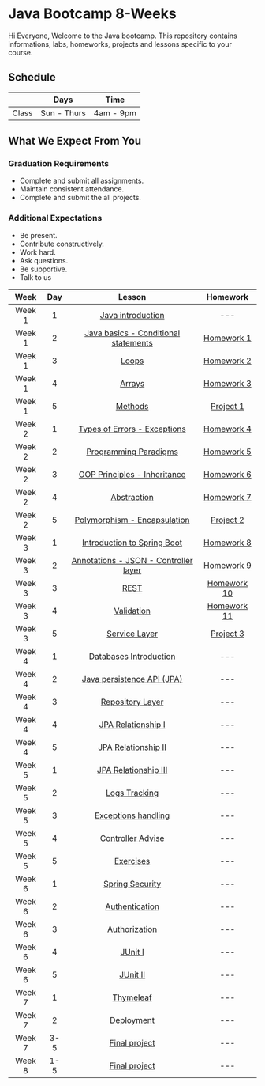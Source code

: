 
# Java Bootcamp 8-Weeks 
Hi Everyone, Welcome to the Java bootcamp. This repository contains informations, labs, homeworks, projects and lessons specific to your course.

## Schedule
|  | Days | Time |
| --- | ------------- | ------------- |
| Class | Sun - Thurs  | 4am - 9pm  |


## What We Expect From You
### Graduation Requirements
* Complete and submit all assignments.
* Maintain consistent attendance.
* Complete and submit the all projects.
### Additional Expectations
* Be present.
* Contribute constructively.
* Work hard.
* Ask questions.
* Be supportive.
* Talk to us


| Week   | Day | Lesson | Homework |
|:-----:|:---:|:------:|:------:|
| Week 1| 1   |[Java introduction](https://github.com/Tuwaiq-Academy-Training/Java-Web-Development-Introduction)|--- |
| Week 1| 2   |[Java basics - Conditional statements](https://github.com/Tuwaiq-Academy-Training/Java-Basics)|[Homework 1](https://github.com/Tuwaiq-Academy-Training/Java-Homework-1)|
| Week 1| 3   |[Loops](https://github.com/Tuwaiq-Academy-Training/Java-Arrays-Methods)|[Homework 2](https://github.com/Tuwaiq-Academy-Training/Java-Homework-2)|
| Week 1| 4   |[Arrays](https://github.com/Tuwaiq-Academy-Training/Java-Exceptions-Programming-Paradigms)|[Homework 3](https://github.com/Tuwaiq-Academy-Training/Java-Homework-3)|
| Week 1| 5   |[Methods](https://github.com/Tuwaiq-Academy-Training/Java-Static-keywords-Access-modifiers-OOP-principles) | [Project 1](https://github.com/Tuwaiq-Java/week-01-day-05-hw)|
| Week 2| 1   |[Types of Errors - Exceptions](https://github.com/Tuwaiq-Academy-Training/Java-Intro-to-Spring-Beans-Controller)| [Homework 4](https://github.com/Tuwaiq-Academy-Training/Java-Homework-4)|
| Week 2| 2   |[Programming Paradigms](https://github.com/Tuwaiq-Academy-Training/Java-JSON-REST-CRUD)| [Homework 5](https://github.com/Tuwaiq-Academy-Training/Java-Homework-5)|
| Week 2| 3   |[OOP Principles - Inheritance](https://github.com/Tuwaiq-Academy-Training/Java-Lombok-Validation-Service)| [Homework 6](https://github.com/Tuwaiq-Academy-Training/Java-Homework-6)|
| Week 2| 4   |[Abstraction](https://github.com/Tuwaiq-Academy-Training/Project-based-Spring-boot-application)| [Homework 7](https://github.com/Tuwaiq-Academy-Training/Java-Homework-7)|
| Week 2| 5   |[Polymorphism - Encapsulation](https://github.com/Tuwaiq-Academy-Training/Java-Exercises)| [Project 2](https://github.com/Tuwaiq-Java/Project-2)|
| Week 3| 1   |[Introduction to Spring Boot](https://github.com/Tuwaiq-Academy-Training/Java-SQL-Repository-JPA)| [Homework 8](https://github.com/Tuwaiq-Academy-Training/Java-Homework-8)|
| Week 3| 2   |[Annotations - JSON - Controller layer](https://github.com/Tuwaiq-Academy-Training/Java-JPQL)| [Homework 9](https://github.com/Tuwaiq-Academy-Training/Java-Homework-9)|
| Week 3| 3   |[REST](https://github.com/Tuwaiq-Academy-Training/Java-Relationship)| [Homework 10](https://github.com/Tuwaiq-Academy-Training/Java-Homework-10)|
| Week 3| 4   |[Validation](https://github.com/Tuwaiq-Academy-Training/Java-Exceptions-handling-logs-tracking)| [Homework 11](https://github.com/Tuwaiq-Academy-Training/Java-Homework-11)|
| Week 3| 5   |[Service Layer](https://github.com/Tuwaiq-Academy-Training/Java-Exercises-2)| [Project 3](https://github.com/Tuwaiq-Java/week-03-day-05-hw)|
| Week 4| 1   |[Databases Introduction](https://github.com/Tuwaiq-Academy-Training/Java-Spring-security-authentication-and-authorization)|---|
| Week 4| 2   |[Java persistence API (JPA)](https://github.com/Tuwaiq-Java/Capstone-project)|---|
| Week 4| 3   |[Repository Layer](https://github.com/Tuwaiq-Java/Capstone-project)|---|
| Week 4| 4   |[JPA Relationship I](https://github.com/Tuwaiq-Java/Capstone-project)|---|
| Week 4| 5   |[JPA Relationship II](https://github.com/Tuwaiq-Java/Capstone-project)|---|
| Week 5| 1   |[JPA Relationship III](https://github.com/Tuwaiq-Academy-Training/Java-Spring-security-authentication-and-authorization)|---|
| Week 5| 2   |[Logs Tracking](https://github.com/Tuwaiq-Java/Capstone-project)|---|
| Week 5| 3   |[Exceptions handling](https://github.com/Tuwaiq-Java/Capstone-project)|---|
| Week 5| 4   |[Controller Advise](https://github.com/Tuwaiq-Java/Capstone-project)|---|
| Week 5| 5   |[Exercises](https://github.com/Tuwaiq-Java/Capstone-project)|---|
| Week 6| 1   |[Spring Security](https://github.com/Tuwaiq-Academy-Training/Java-Spring-security-authentication-and-authorization)|---|
| Week 6| 2   |[Authentication](https://github.com/Tuwaiq-Java/Capstone-project)|---|
| Week 6| 3   |[Authorization](https://github.com/Tuwaiq-Java/Capstone-project)|---|
| Week 6| 4   |[JUnit I](https://github.com/Tuwaiq-Java/Capstone-project)|---|
| Week 6| 5   |[JUnit II](https://github.com/Tuwaiq-Java/Capstone-project)|---|
| Week 7| 1   |[Thymeleaf](https://github.com/Tuwaiq-Academy-Training/Java-Spring-security-authentication-and-authorization)|---|
| Week 7| 2   |[Deployment](https://github.com/Tuwaiq-Java/Capstone-project)|---|
| Week 7| 3-5   |[Final project](https://github.com/Tuwaiq-Java/Capstone-project)|---|
| Week 8| 1-5   |[Final project](https://github.com/Tuwaiq-Academy-Training/Java-Spring-security-authentication-and-authorization)|---|



